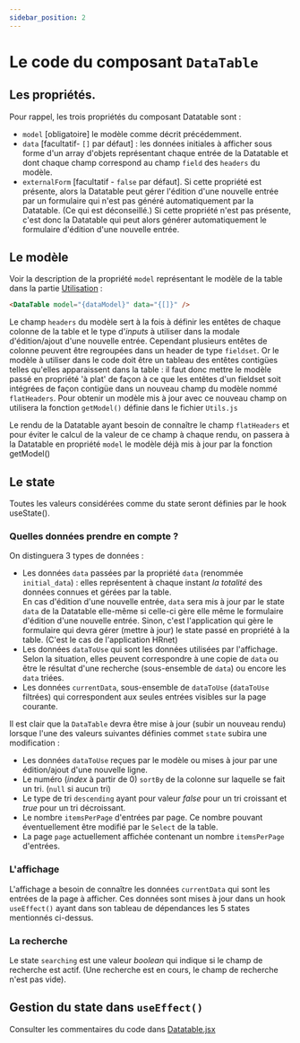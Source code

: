 ```yaml
---
sidebar_position: 2
---
```


# Le code du composant `DataTable`

## Les propriétés.

Pour rappel, les trois propriétés du composant Datatable sont :

- `model` [obligatoire] le modèle comme décrit précédemment.
- `data` [facultatif- `[]` par défaut] : les données initiales à afficher sous forme d'un array d'objets représentant chaque entrée de la Datatable et dont chaque champ correspond au champ `field` des `headers` du modèle.
- `externalForm` [facultatif - `false` par défaut]. Si cette propriété est présente, alors la Datatable peut gérer l'édition d'une nouvelle entrée par un formulaire qui n'est pas généré automatiquement par la Datatable. (Ce qui est déconseillé.) Si cette propriété n'est pas présente, c'est donc la Datatable qui peut alors générer automatiquement le formulaire d'édition d'une nouvelle entrée.

## Le modèle

Voir la description de la propriété `model` représentant le modèle de la table dans la partie [Utilisation](./utilisation) :

```html
<DataTable model="{dataModel}" data="{[]}" />
```

Le champ `headers` du modèle sert à la fois à définir les entêtes de chaque colonne de la table et le type d'_inputs_ à utiliser dans
la modale d'édition/ajout d'une nouvelle entrée. Cependant plusieurs entêtes de colonne peuvent être regroupées dans un header de type `fieldset`. Or le modèle à utiliser dans le code doit être un tableau des entêtes contigües telles qu'elles apparaissent dans la table : il faut donc mettre le modèle passé en propriété 'à plat' de façon à ce que les entêtes d'un fieldset soit intégrées de façon contigüe dans un nouveau champ du modèle nommé `flatHeaders`. Pour obtenir un modèle mis à jour avec ce nouveau champ on utilisera la fonction `getModel()` définie dans le fichier `Utils.js`

Le rendu de la Datatable ayant besoin de connaître le champ `flatHeaders` et pour éviter le calcul de la valeur de ce champ à chaque rendu, on passera à la Datatable en propriété `model` le modèle déjà mis à jour par la fonction getModel()

## Le state

Toutes les valeurs considérées comme du state seront définies par le hook useState().

### Quelles données prendre en compte ?

On distinguera 3 types de données :

- Les données `data` passées par la propriété `data` (renommée `initial_data`) : elles représentent à chaque instant _la totalité_ des données connues et gérées par la table.<br/>En cas d'édition d'une nouvelle entrée, `data` sera mis à jour par le state `data` de la Datatable elle-même si celle-ci gère elle même le formulaire d'édition d'une nouvelle entrée. Sinon, c'est l'application qui gère le formulaire qui devra gérer (mettre à jour) le state passé en propriété à la table. (C'est le cas de l'application HRnet)
- Les données `dataToUse` qui sont les données utilisées par l'affichage. Selon la situation, elles peuvent correspondre
  à une copie de `data` ou être le résultat d'une recherche (sous-ensemble de `data`) ou encore les `data` triées.
- Les données `currentData`, sous-ensemble de `dataToUse` (`dataToUse` filtrées) qui correspondent aux seules entrées visibles sur la page courante.

Il est clair que la `DataTable` devra être mise à jour (subir un nouveau rendu) lorsque l'une des valeurs suivantes définies commet `state` subira une modification :

- Les données `dataToUse` reçues par le modèle ou mises à jour par une édition/ajout d'une nouvelle ligne.
- Le numéro (_index_ à partir de 0) `sortBy` de la colonne sur laquelle se fait un tri. (`null` si aucun tri)
- Le type de tri `descending` ayant pour valeur _false_ pour un tri croissant et _true_ pour un tri décroissant.
- Le nombre `itemsPerPage` d'entrées par page. Ce nombre pouvant éventuellement être modifié par le `Select` de la table.
- La page `page` actuellement affichée contenant un nombre `itemsPerPage` d'entrées.

### L'affichage

L'affichage a besoin de connaître les données `currentData` qui sont les entrées de la page à afficher. Ces données sont mises à jour dans un hook `useEffect()` ayant dans son tableau de dépendances les 5 states mentionnés ci-dessus.

### La recherche

Le state `searching` est une valeur _boolean_ qui indique si le champ de recherche est actif. (Une recherche est en cours, le champ de recherche n'est pas vide).

## Gestion du state dans `useEffect()`

Consulter les commentaires du code dans [Datatable.jsx](https://github.com/sviosdi/HRnet-dev/blob/main/src/lib/Datatable/Datatable.jsx)
